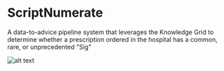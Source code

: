 # ScriptNumerate
A data-to-advice pipeline system that leverages the Knowledge Grid to determine whether a prescription ordered in the hospital has a common, rare, or unprecedented "Sig" 


![alt text](https://raw.githubusercontent.com/ajflynn/kgrid/ScriptNumerate/ScriptNumerateOverview.v1.png)
